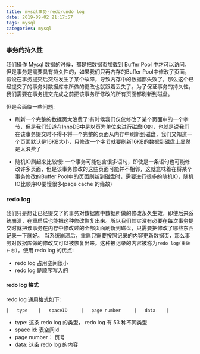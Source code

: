 ```yaml
---
title: mysql事务-redo/undo log
date: 2019-09-02 21:17:57
tags: mysql
categories: mysql
---
```


### 事务的持久性

我们操作 Mysql 数据的时候，都是把数据页加载到 Buffer Pool 中才可以访问，但是事务是需要具有持久性的，如果我们只再内存的Buffer 
Pool中修改了页面，假设在事务提交后突然发生了某个故障，导致内存中的数据都失效了，那么这个已经提交了的事务对数据库中所做的更改也就跟着丢失了。为了保证事务的持久性，我们需要在事务提交完成之前把该事务所修改的所有页面都刷新到磁盘。

但是会面临一些问题:

- 刷新一个完整的数据页太浪费了:有时候我们仅仅修改了某个页面中的一个字节，但是我们知道在InnoDB中是以页为单位来进行磁盘IO的，也就是说我们在该事务提交时不得不将一个完整的页面从内存中刷新到磁盘，我们又知道一个页面默认是16KB大小，只修改一个字节就要刷新16KB的数据到磁盘上显然是太浪费了

- 随机IO刷起来比较慢: 一个事务可能包含很多语句，即使是一条语句也可能修改许多页面，但是该事务修改的这些页面可能并不相邻，这就意味着在将某个事务修改的Buffer Pool中的页面刷新到磁盘时，需要进行很多的随机IO，随机IO比顺序IO要慢很多(page cache 的缘故)

### redo log

我们只是想让已经提交了的事务对数据库中数据所做的修改永久生效，即使后来系统崩溃，在重启后也能把这种修改恢复出来。所以我们其实没有必要在每次事务提交时就把该事务在内存中修改过的全部页面刷新到磁盘，只需要把修改了哪些东西记录一下就好。
当系统崩溃后，重启只需要按照记录的内容更新数据页，那么事务对数据库做的修改又可以被恢复出来。这种被记录的内容被称为`redo log(重做日志)`。使用 redo log 的优点:
- redo log 占用空间很小
- redo log 是顺序写入的

#### redo log 格式

redo log 通用格式如下:
``` 
|   type    |   spaceID     |   page number     |   data    |
```
- type: 这条 redo log 的类型， redo log 有 53 种不同类型
- space id: 表空间id
- page number： 页号
- data: 这条 redo log 的内容



